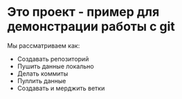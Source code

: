# Это проект - пример для демонстрации работы с git

Мы рассматриваем как:
 - Создавать репозиторий
 - Пушить данные локально
 - Делать коммиты
 - Пуллить данные
 - Создавать и мерджить ветки